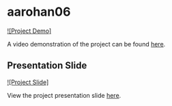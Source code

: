 # aarohan06


[![Project Demo]]([https://www.youtube.com/watch?v=YOUR_YOUTUBE_VIDEO_ID](https://github.com/iamthehimansh/aarohan06/raw/main/slide.mp4))

A video demonstration of the project can be found [here](https://github.com/iamthehimansh/aarohan06/raw/main/output.mp4).

## Presentation Slide

[![Project Slide]]([https://www.youtube.com/watch?v=YOUR_YOUTUBE_VIDEO_ID](https://github.com/iamthehimansh/aarohan06/raw/main/slide.mp4))

View the project presentation slide [here](https://github.com/iamthehimansh/aarohan06/raw/main/slide.mp4).
